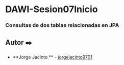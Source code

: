 # DAWI-Sesion07Inicio
### Consultas de dos tablas relacionadas en JPA

## Autor ✒️

* **Jorge Jacinto ** - [jorgejacinto9701](https://github.com/jorgejacinto9701)
